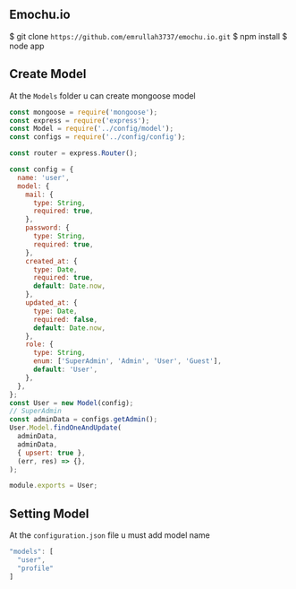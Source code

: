 ## Emochu.io

$ git clone ```https://github.com/emrullah3737/emochu.io.git```
$ npm install
$ node app

## Create Model

At the ```Models``` folder u can create mongoose model 

```javascript
const mongoose = require('mongoose');
const express = require('express');
const Model = require('../config/model');
const configs = require('../config/config');

const router = express.Router();

const config = {
  name: 'user',
  model: {
    mail: {
      type: String,
      required: true,
    },
    password: {
      type: String,
      required: true,
    },
    created_at: {
      type: Date,
      required: true,
      default: Date.now,
    },
    updated_at: {
      type: Date,
      required: false,
      default: Date.now,
    },
    role: {
      type: String,
      enum: ['SuperAdmin', 'Admin', 'User', 'Guest'],
      default: 'User',
    },
  },
};
const User = new Model(config);
// SuperAdmin
const adminData = configs.getAdmin();
User.Model.findOneAndUpdate(
  adminData,
  adminData,
  { upsert: true },
  (err, res) => {},
);

module.exports = User;
```

## Setting Model

At the ```configuration.json``` file u must add model name

```javascript
"models": [
  "user",
  "profile"
]
```

